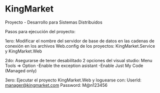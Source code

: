 # KingMarket
Proyecto - Desarrollo para Sistemas Distribuidos

Pasos para ejecución del proyecto:

1ero: 
Modificar el nombre del servidor de base de datos en las cadenas de conexión en los archivos Web.config de los proyectos: KingMarket.Service y KingMarket.Web

2do: 
Asegurarse de tener desabilitado 2 opciones del visual studio:
Menu Tools => Option 
-Enable the exception asistant
-Enable Just My Code (Managed only)

3ero: 
Ejecutar el proyecto KingMarket.Web y loguearse con:
UserId: manager@kingmarket.com
Password: M@n123456
